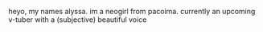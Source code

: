 heyo, my names alyssa. im a neogirl from pacoima. currently an upcoming v-tuber with a (subjective) beautiful voice
